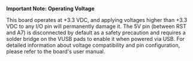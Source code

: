 **Important Note: Operating Voltage**

This board operates at +3.3 VDC, and applying voltages higher than +3.3 VDC to any I/O pin will permanently damage it. The 5V pin (between RST and A7) is disconnected by default as a safety precaution and requires a solder bridge on the VUSB pads to enable it when powered via USB. For detailed information about voltage compatibility and pin configuration, please refer to the board's user manual.